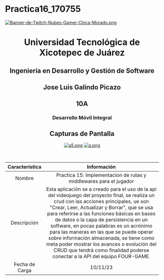 # Practica16_170755

[![Banner-de-Twitch-Nubes-Gamer-Chica-Morado.png](https://i.postimg.cc/15q3LFXF/Banner-de-Twitch-Nubes-Gamer-Chica-Morado.png)](https://postimg.cc/MvzwBvyZ)

<div align="center">
  
# Universidad Tecnológica de Xicotepec de Juárez


## Ingeniería en Desarrollo y Gestión de Software
## Jose Luis Galindo Picazo
## 10A
### Desarrollo Móvil Integral


## Capturas de Pantalla
[![a5.png](https://i.postimg.cc/C5Vb0HD0/a5.png)](https://postimg.cc/VrDJBtDZ)
[![a.png](https://i.postimg.cc/YSW4SLtC/a.png)](https://postimg.cc/FfhFWRfM)



&nbsp;
&nbsp;


|  Característica |  Información |
| :------------: | :------------: |
| Nombre  |  Practica 15: Implementacion de rutas y middlewares para el jugador |
| Descripción  | Esta aplicación se a creado para el uso de la api del videojuego del proyecto final, se realiza un crud con las acciones principales, ue son "Crear, Leer, Actualizar y Borrar", que se usa para referirse a las funciones básicas en bases de datos o la capa de persistencia en un software, en pocas palabras es un acrónimo para las maneras en las que se puede operar sobre información almacenada, se tiene como meta poder mostrar los avances o evolución del CRUD que tendrá como finalidad poderse conectar a la API del equipo FOUR-GAME. |
|  Fecha de Carga | 10/11/23  |

&nbsp;
&nbsp;

&nbsp;
&nbsp;

<br>
<br>
<br>
<br>





&nbsp;
&nbsp;
